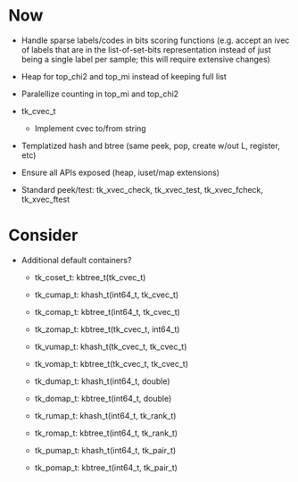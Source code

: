 # Now

- Handle sparse labels/codes in bits scoring functions (e.g. accept an ivec of
  labels that are in the list-of-set-bits representation instead of just being a
  single label per sample; this will require extensive changes)
- Heap for top_chi2 and top_mi instead of keeping full list
- Paralellize counting in top_mi and top_chi2

- tk_cvec_t
    - Implement cvec to/from string

- Templatized hash and btree (same peek, pop, create w/out L, register, etc)
- Ensure all APIs exposed (heap, iuset/map extensions)
- Standard peek/test: tk_xvec_check, tk_xvec_test, tk_xvec_fcheck, tk_xvec_ftest

# Consider

- Additional default containers?

    - tk_coset_t: kbtree_t(tk_cvec_t)
    - tk_cumap_t: khash_t(int64_t, tk_cvec_t)
    - tk_comap_t: kbtree_t(int64_t, tk_cvec_t)

    - tk_zomap_t: kbtree_t(tk_cvec_t, int64_t)
    - tk_vumap_t: khash_t(tk_cvec_t, tk_cvec_t)
    - tk_vomap_t: kbtree_t(tk_cvec_t, tk_cvec_t)

    - tk_dumap_t: khash_t(int64_t, double)
    - tk_domap_t: kbtree_t(int64_t, double)
    - tk_rumap_t: khash_t(int64_t, tk_rank_t)
    - tk_romap_t: kbtree_t(int64_t, tk_rank_t)

    - tk_pumap_t: khash_t(int64_t, tk_pair_t)
    - tk_pomap_t: kbtree_t(int64_t, tk_pair_t)
